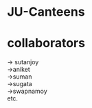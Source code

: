 # JU-Canteens
# collaborators
-> sutanjoy<br/>
->aniket<br/>
->suman<br/>
->sugata<br/>
->swapnamoy<br/>
etc.<br/>